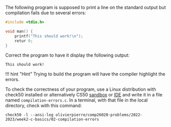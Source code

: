 The following program is supposed to print a line on the standard output but
compilation fails due to several errors:

```c
#include <tdio.h>

void man() {
    printf("This should work!\n");
    retur 0;
}
```

Correct the program to have it display the following output:
```shell
This should work!
```

!!! hint "Hint"
    Trying to build the program will have the compiler highlight the errors.

To check the correctness of your program, use a Linux distribution with
check50 installed or alternatively CS50 [sandbox](https://sandbox.cs50.io/) or
[IDE](https://code.cs50.io/) and write it in a file named `compilation-errors.c`. In a terminal,
with that file in the local directory, check with this command:

```shell
check50 -l --ansi-log olivierpierre/comp26020-problems/2022-2023/week2-c-basics/02-compilation-errors
```
